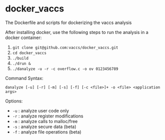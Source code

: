 # docker_vaccs
The Dockerfile and scripts for dockerizing the vaccs analysis

After installing docker, use the following steps to run the analysis in a docker container:

1. `git clone git@github.com:vaccs/docker_vaccs.git`
2. `cd docker_vaccs`
3. `./build`
4. `./drun &`
5. `./danalyze -u -r -c overflow.c -o ov 0123456789`
 
Command Syntax:

`danalyze [-u] [-r] [-m] [-s] [-f] [-c <file>]+ -o <file> <application args>`

Options:

- `-u` : analyze user code only
- `-r` : analyze register modifications
- `-m` : analyze calls to malloc/free
- `-s` : analyze secure data (beta)
- `-f` : analyze file operations (beta)
